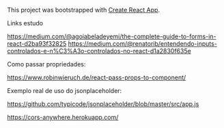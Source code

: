 This project was bootstrapped with [Create React App](https://github.com/facebook/create-react-app).

Links estudo

https://medium.com/@agoiabeladeyemi/the-complete-guide-to-forms-in-react-d2ba93f32825
https://medium.com/@renatorib/entendendo-inputs-controlados-e-n%C3%A3o-controlados-no-react-d1a2830f635e

Como passar propriedades:

https://www.robinwieruch.de/react-pass-props-to-component/

Exemplo real de uso do jsonplaceholder:

https://github.com/typicode/jsonplaceholder/blob/master/src/app.js
 
https://cors-anywhere.herokuapp.com/
